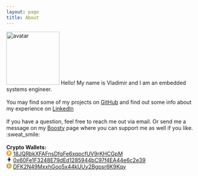 ```yaml
---
layout: page
title: About
---
```


<div class="message">
<img src="https://avatars0.githubusercontent.com/u/5689770?s=460&v=4" alt="avatar" class="rounded" width=140em>
Hello! My name is Vladimir and I am an embedded systems engineer.
<br /><br />
You may find some of my projects on <a href="{{site.repo}}" alt="GitHub">GitHub</a> and
find out some info about my experience on <a href="{{site.linkedin}}" alt="LinkedIn">LinkedIn</a>
<br /><br />
If you have a question, feel free to reach me out via email. Or send me a message
on my <a href="{{site.boosty}}" alt="Boosty">Boosty</a> page where you can support me
as well if you like. :sweat_smile:
<br /><br />
<b>Crypto Wallets:</b>
<div>
    <span class="icon">
        <svg xmlns="http://www.w3.org/2000/svg" width="1em" height="1em" viewBox="0 0 256 256">
            <defs>
                <linearGradient id="logosBitcoin0" x1="49.973%" x2="49.973%" y1="-.024%" y2="99.99%">
                    <stop offset="0%" stop-color="#F9AA4B" />
                    <stop offset="100%" stop-color="#F7931A" />
                </linearGradient>
            </defs>
            <path fill="url(#logosBitcoin0)"
                d="M252.171 158.954c-17.102 68.608-86.613 110.314-155.123 93.211c-68.61-17.102-110.316-86.61-93.213-155.119C20.937 28.438 90.347-13.268 158.957 3.835c68.51 17.002 110.317 86.51 93.214 155.119Z" />
            <path fill="#FFF"
                d="M188.945 112.05c2.5-17-10.4-26.2-28.2-32.3l5.8-23.1l-14-3.5l-5.6 22.5c-3.7-.9-7.5-1.8-11.3-2.6l5.6-22.6l-14-3.5l-5.7 23c-3.1-.7-6.1-1.4-9-2.1v-.1l-19.4-4.8l-3.7 15s10.4 2.4 10.2 2.5c5.7 1.4 6.7 5.2 6.5 8.2l-6.6 26.3c.4.1.9.2 1.5.5c-.5-.1-1-.2-1.5-.4l-9.2 36.8c-.7 1.7-2.5 4.3-6.4 3.3c.1.2-10.2-2.5-10.2-2.5l-7 16.1l18.3 4.6c3.4.9 6.7 1.7 10 2.6l-5.8 23.3l14 3.5l5.8-23.1c3.8 1 7.6 2 11.2 2.9l-5.7 23l14 3.5l5.8-23.3c24 4.5 42 2.7 49.5-19c6.1-17.4-.3-27.5-12.9-34.1c9.3-2.1 16.2-8.2 18-20.6Zm-32.1 45c-4.3 17.4-33.7 8-43.2 5.6l7.7-30.9c9.5 2.4 40.1 7.1 35.5 25.3Zm4.4-45.3c-4 15.9-28.4 7.8-36.3 5.8l7-28c7.9 2 33.4 5.7 29.3 22.2Z" />
        </svg>
    </span>
    <a href="https://bitcoinblockexplorers.com/address/18JQRbkXFAFnsDfqFe6xqpcfUV9rKHCGpM"
        title="BTC Wallet">18JQRbkXFAFnsDfqFe6xqpcfUV9rKHCGpM</a>
</div>
<div>
    <span class="icon">
        <svg xmlns="http://www.w3.org/2000/svg" width="1em" height="1em" viewBox="0 0 256 417">
            <path fill="#343434" d="m127.961 0l-2.795 9.5v275.668l2.795 2.79l127.962-75.638z" />
            <path fill="#8C8C8C" d="M127.962 0L0 212.32l127.962 75.639V154.158z" />
            <path fill="#3C3C3B" d="m127.961 312.187l-1.575 1.92v98.199l1.575 4.601l128.038-180.32z" />
            <path fill="#8C8C8C" d="M127.962 416.905v-104.72L0 236.585z" />
            <path fill="#141414" d="m127.961 287.958l127.96-75.637l-127.96-58.162z" />
            <path fill="#393939" d="m.001 212.321l127.96 75.637V154.159z" />
        </svg>
    </span>
    <a href="https://ethblockexplorer.org/address/0x60Fe1F3248E79dEd1285944bC97f4EA44e6c2e39"
        title="ETH Wallet">0x60Fe1F3248E79dEd1285944bC97f4EA44e6c2e39</a>
</div>
<div>
    <span class="icon">
        <svg xmlns="http://www.w3.org/2000/svg" width="1em" height="1em" viewBox="0 0 32 32">
            <g fill="none" fill-rule="evenodd">
                <circle cx="16" cy="16" r="16" fill="#C3A634" />
                <path fill="#FFF"
                    d="M13.248 14.61h4.314v2.286h-4.314v4.818h2.721c1.077 0 1.958-.145 2.644-.437c.686-.291 1.224-.694 1.615-1.21a4.4 4.4 0 0 0 .796-1.815a11.4 11.4 0 0 0 .21-2.252a11.4 11.4 0 0 0-.21-2.252a4.396 4.396 0 0 0-.796-1.815c-.391-.516-.93-.919-1.615-1.21c-.686-.292-1.567-.437-2.644-.437h-2.721v4.325zm-2.766 2.286H9v-2.285h1.482V8h6.549c1.21 0 2.257.21 3.142.627c.885.419 1.607.99 2.168 1.715c.56.724.977 1.572 1.25 2.543c.273.971.409 2.01.409 3.115a11.47 11.47 0 0 1-.41 3.115c-.272.97-.689 1.819-1.25 2.543c-.56.725-1.282 1.296-2.167 1.715c-.885.418-1.933.627-3.142.627h-6.549v-7.104z" />
            </g>
        </svg>
    </span>
    <a href="https://dogeblocks.com/address/DFK2N49MxxhGoo5x44kUUy2Bgpsr6K9Kqy"
        title="DOGE Wallet">DFK2N49MxxhGoo5x44kUUy2Bgpsr6K9Kqy</a>
</div>
</div>
